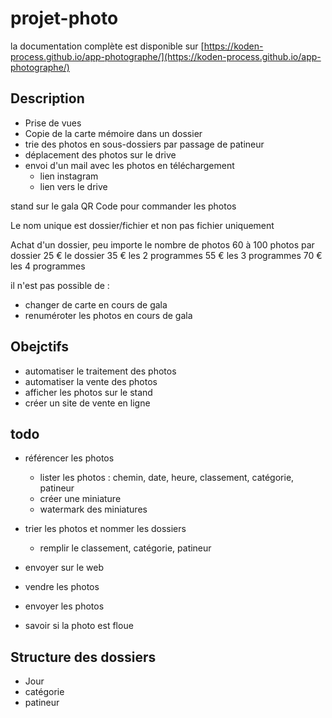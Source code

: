 # projet-photo

la documentation complète est disponible
sur [https://koden-process.github.io/app-photographe/](https://koden-process.github.io/app-photographe/)

## Description
- Prise de vues
- Copie de la carte mémoire dans un dossier
- trie des photos en sous-dossiers par passage de patineur
- déplacement des photos sur le drive
- envoi d'un mail avec les photos en téléchargement
  - lien instagram
  - lien vers le drive

stand sur le gala
QR Code pour commander les photos

Le nom unique est dossier/fichier et non pas fichier uniquement

Achat d'un dossier, peu importe le nombre de photos
60 à 100 photos par dossier
25 € le dossier
35 € les 2 programmes
55 € les 3 programmes
70 € les 4 programmes

il n'est pas possible de :
- changer de carte en cours de gala
- renuméroter les photos en cours de gala

## Obejctifs
- automatiser le traitement des photos
- automatiser la vente des photos
- afficher les photos sur le stand
- créer un site de vente en ligne

## todo
- référencer les photos
  - lister les photos : chemin, date, heure, classement, catégorie, patineur
  - créer une miniature
  - watermark des miniatures
- trier les photos et nommer les dossiers
  - remplir le classement, catégorie, patineur
- envoyer sur le web
- vendre les photos
- envoyer les photos

- savoir si la photo est floue

## Structure des dossiers
- Jour
- catégorie
- patineur